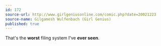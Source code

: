 ```yaml
---
id: 172
source-url: http://www.girlgeniusonline.com/comic.php?date=20021223
source-name: Gilgamesh Wulfenbach (Girl Genius)
published: true
---
```

 That's the **worst** filing system I've **ever seen**.
